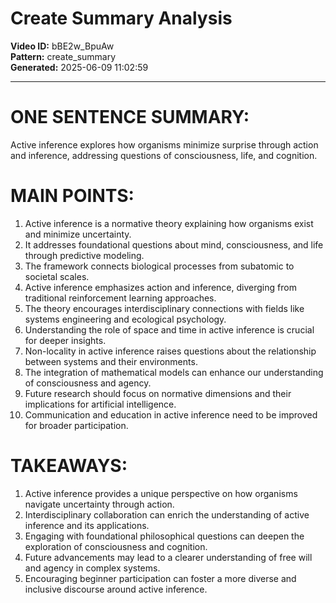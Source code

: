 # Create Summary Analysis

**Video ID:** bBE2w_BpuAw  
**Pattern:** create_summary  
**Generated:** 2025-06-09 11:02:59  

---

# ONE SENTENCE SUMMARY:
Active inference explores how organisms minimize surprise through action and inference, addressing questions of consciousness, life, and cognition.

# MAIN POINTS:
1. Active inference is a normative theory explaining how organisms exist and minimize uncertainty.
2. It addresses foundational questions about mind, consciousness, and life through predictive modeling.
3. The framework connects biological processes from subatomic to societal scales.
4. Active inference emphasizes action and inference, diverging from traditional reinforcement learning approaches.
5. The theory encourages interdisciplinary connections with fields like systems engineering and ecological psychology.
6. Understanding the role of space and time in active inference is crucial for deeper insights.
7. Non-locality in active inference raises questions about the relationship between systems and their environments.
8. The integration of mathematical models can enhance our understanding of consciousness and agency.
9. Future research should focus on normative dimensions and their implications for artificial intelligence.
10. Communication and education in active inference need to be improved for broader participation.

# TAKEAWAYS:
1. Active inference provides a unique perspective on how organisms navigate uncertainty through action.
2. Interdisciplinary collaboration can enrich the understanding of active inference and its applications.
3. Engaging with foundational philosophical questions can deepen the exploration of consciousness and cognition.
4. Future advancements may lead to a clearer understanding of free will and agency in complex systems.
5. Encouraging beginner participation can foster a more diverse and inclusive discourse around active inference.
